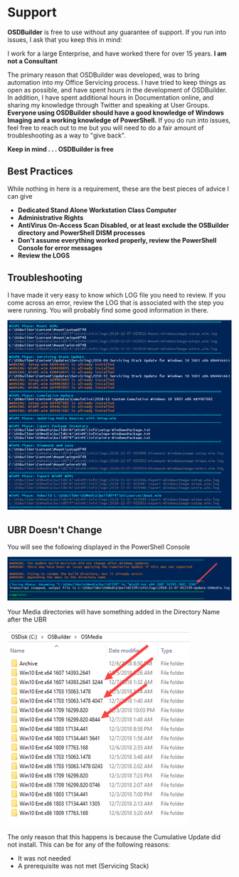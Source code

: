 # Support

**OSDBuilder** is free to use without any guarantee of support.  If you run into issues, I ask that you keep this in mind:

I work for a large Enterprise, and have worked there for over 15 years.  **I am not a Consultant**

The primary reason that OSDBuilder was developed, was to bring automation into my Office Servicing process.  I have tried to keep things as open as possible, and have spent hours in the development of OSDBuilder.  In addition, I have spent additional hours in Documentation online, and sharing my knowledge through Twitter and speaking at User Groups.  **Everyone using OSDBuilder should have a good knowledge of Windows Imaging and a working knowledge of PowerShell.**  If you do run into issues, feel free to reach out to me but you will need to do a fair amount of troubleshooting as a way to "give back".

**Keep in mind . . . OSDBuilder is free**

## Best Practices

While nothing in here is a requirement, these are the best pieces of advice I can give

* **Dedicated Stand Alone Workstation Class Computer**
* **Administrative Rights**
* **AntiVirus On-Access Scan Disabled, or at least exclude the OSBuilder directory and PowerShell DISM processes**
* **Don't assume everything worked properly, review the PowerShell Console for error messages**
* **Review the LOGS**

## Troubleshooting

I have made it very easy to know which LOG file you need to review.  If you come across an error, review the LOG that is associated with the step you were running.  You will probably find some good information in there.

![](../../../.gitbook/assets/2018-12-07_3-27-06.png)

## UBR Doesn't Change

You will see the following displayed in the PowerShell Console

![](../../../.gitbook/assets/2018-12-07_3-33-49.png)

Your Media directories will have something added in the Directory Name after the UBR

![](../../../.gitbook/assets/2018-12-07_3-29-42.png)

The only reason that this happens is because the Cumulative Update did not install.  This can be for any of the following reasons:

* It was not needed
* A prerequisite was not met \(Servicing Stack\)













